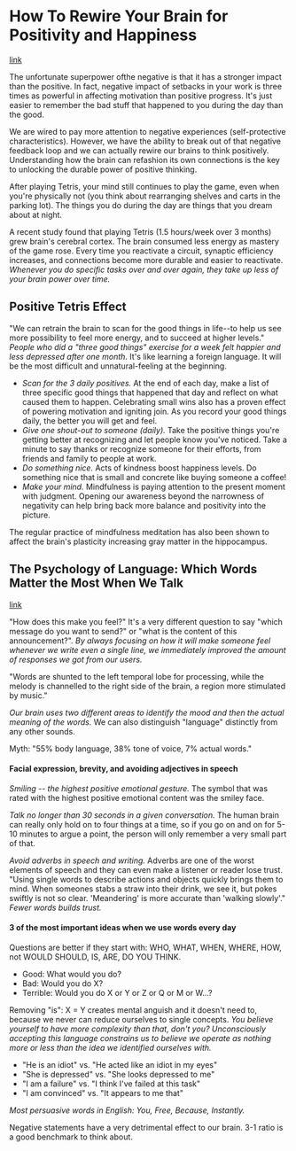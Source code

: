 # How To Rewire Your Brain for Positivity and Happiness
[link](http://blog.bufferapp.com/how-to-rewire-your-brains-for-positivity-and-happiness)

The unfortunate superpower ofthe negative is that it has a stronger impact than the positive. In fact, negative impact of setbacks in your work is three times as powerful in affecting motivation than positive progress. It's just easier to remember the bad stuff that happened to you during the day than the good.

We are wired to pay more attention to negative experiences (self-protective characteristics). However, we have the ability to break out of that negative feedback loop and we can actually rewire our brains to think positively. Understanding how the brain can refashion its own connections is the key to unlocking the durable power of positive thinking.

After playing Tetris, your mind still continues to play the game, even when you're physically not (you think about rearranging shelves and carts in the parking lot). The things you do during the day are things that you dream about at night.

A recent study found that playing Tetris (1.5 hours/week over 3 months) grew brain's cerebral cortex. The brain consumed less energy as mastery of the game rose. Every time you reactivate a circuit, synaptic efficiency increases, and connections become more durable and easier to reactivate. *Whenever you do specific tasks over and over again, they take up less of your brain power over time.*

## Positive Tetris Effect

"We can retrain the brain to scan for the good things in life--to help us see more possibility to feel more energy, and to succeed at higher levels." *People who did a "three good things" exercise for a week felt happier and less depressed after one month.* It's like learning a foreign language. It will be the most difficult and unnatural-feeling at the beginning.

- *Scan for the 3 daily positives.* At the end of each day, make a list of three specific good things that happened that day and reflect on what caused them to happen. Celebrating small wins also has a proven effect of powering motivation and igniting join. As you record your good things daily, the better you will get and feel.
- *Give one shout-out to someone (daily).* Take the positive things you're getting better at recognizing and let people know you've noticed. Take a minute to say thanks or recognize someone for their efforts, from friends and family to people at work.
- *Do something nice.* Acts of kindness boost happiness levels. Do something nice that is small and concrete like buying someone a coffee!
- *Make your mind.* Mindfulness is paying attention to the present moment with judgment. Opening our awareness beyond the narrowness of negativity can help bring back more balance and positivity into the picture.

The regular practice of mindfulness meditation has also been shown to affect the brain's plasticity increasing gray matter in the hippocampus.

## The Psychology of Language: Which Words Matter the Most When We Talk
[link](https://blog.bufferapp.com/which-words-matter-the-most-when-we-talk-the-psychology-of-language?utm_content=bufferfe51f&utm_medium=social&utm_source=twitter.com&utm_campaign=buffer)

"How does this make you feel?" It's a very different question to say "which message do you want to send?" or "what is the content of this announcement?". *By always focusing on how it will make someone feel whenever we write even a single line, we immediately improved the amount of responses we got from our users.*

"Words are shunted to the left temporal lobe for processing, while the melody is channelled to the right side of the brain, a region more stimulated by music."

*Our brain uses two different areas to identify the mood and then the actual meaning of the words.* We can also distinguish "language" distinctly from any other sounds.

Myth: "55% body language, 38% tone of voice, 7% actual words."

#### Facial expression, brevity, and avoiding adjectives in speech

*Smiling -- the highest positive emotional gesture.* The symbol that was rated with the highest positive emotional content was the smiley face.

*Talk no longer than 30 seconds in a given conversation.* The human brain can really only hold on to four things at a time, so if you go on and on for 5-10 minutes to argue a point, the person will only remember a very small part of that.

*Avoid adverbs in speech and writing.* Adverbs are one of the worst elements of speech and they can even make a listener or reader lose trust. "Using single words to describe actions and objects quickly brings them to mind. When someones stabs a straw into their drink, we see it, but pokes swiftly is not so clear. 'Meandering' is more accurate than 'walking slowly'." *Fewer words builds trust.*

#### 3 of the most important ideas when we use words every day

Questions are better if they start with: WHO, WHAT, WHEN, WHERE, HOW, not WOULD SHOULD, IS, ARE, DO YOU THINK.

- Good: What would you do?
- Bad: Would you do X?
- Terrible: Would you do X or Y or Z or Q or M or W...?

Removing "is": X = Y creates mental anguish and it doesn't need to, because we never can reduce ourselves to single concepts. *You believe yourself to have more complexity than that, don't you? Unconsciously accepting this language constrains us to believe we operate as nothing more or less than the idea we identified ourselves with.*

- "He is an idiot" vs. "He acted like an idiot in my eyes"
- "She is depressed" vs. "She looks depressed to me"
- "I am a failure" vs. "I think I've failed at this task"
- "I am convinced" vs. "It appears to me that"

*Most persuasive words in English: You, Free, Because, Instantly.*

Negative statements have a very detrimental effect to our brain. 3-1 ratio is a good benchmark to think about.
